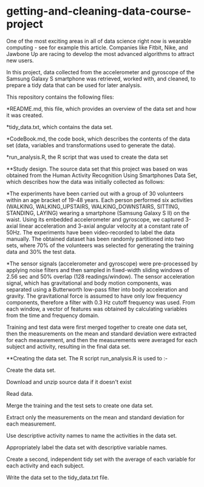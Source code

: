 # getting-and-cleaning-data-course-project

One of the most exciting areas in all of data science right now is wearable computing - see for example this article. Companies like Fitbit, Nike, and Jawbone Up are racing to develop the most advanced algorithms to attract new users.

In this project, data collected from the accelerometer and gyroscope of the Samsung Galaxy S smartphone was retrieved, worked with, and cleaned, to prepare a tidy data that can be used for later analysis.

This repository contains the following files:

*README.md, this file, which provides an overview of the data set and how it was created.

*tidy_data.txt, which contains the data set.

*CodeBook.md, the code book, which describes the contents of the data set (data, variables and transformations used to generate the data).

*run_analysis.R, the R script that was used to create the data set

**Study design.
The source data set that this project was based on was obtained from the Human Activity Recognition Using Smartphones Data Set, which describes how the data was initially collected as follows:

*The experiments have been carried out with a group of 30 volunteers within an age bracket of 19-48 years. Each person performed six activities (WALKING, WALKING_UPSTAIRS, WALKING_DOWNSTAIRS, SITTING, STANDING, LAYING) wearing a smartphone (Samsung Galaxy S II) on the waist. Using its embedded accelerometer and gyroscope, we captured 3-axial linear acceleration and 3-axial angular velocity at a constant rate of 50Hz. The experiments have been video-recorded to label the data manually. The obtained dataset has been randomly partitioned into two sets, where 70% of the volunteers was selected for generating the training data and 30% the test data.

*The sensor signals (accelerometer and gyroscope) were pre-processed by applying noise filters and then sampled in fixed-width sliding windows of 2.56 sec and 50% overlap (128 readings/window). The sensor acceleration signal, which has gravitational and body motion components, was separated using a Butterworth low-pass filter into body acceleration and gravity. The gravitational force is assumed to have only low frequency components, therefore a filter with 0.3 Hz cutoff frequency was used. From each window, a vector of features was obtained by calculating variables from the time and frequency domain.

Training and test data were first merged together to create one data set, then the measurements on the mean and standard deviation were extracted for each measurement, and then the measurements were averaged for each subject and activity, resulting in the final data set.


**Creating the data set.
The R script run_analysis.R is used to :-

Create the data set. 

Download and unzip source data if it doesn't exist

Read data.

Merge the training and the test sets to create one data set.

Extract only the measurements on the mean and standard deviation for each measurement.

Use descriptive activity names to name the activities in the data set.

Appropriately label the data set with descriptive variable names.

Create a second, independent tidy set with the average of each variable for each activity and each subject.

Write the data set to the tidy_data.txt file.
